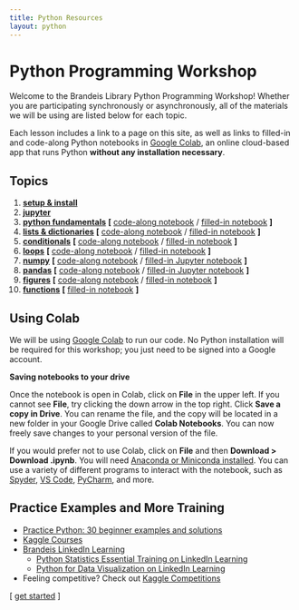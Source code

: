 ```yaml
---
title: Python Resources
layout: python
---
```


# Python Programming Workshop

Welcome to the Brandeis Library Python Programming Workshop! Whether you are participating synchronously or asynchronously, all of the materials we will be using are listed below for each topic. 

Each lesson includes a link to a page on this site, as well as links to filled-in and code-along Python notebooks in [Google Colab](https://colab.research.google.com/), an online cloud-based app that runs Python **without any installation necessary**.

## Topics
1. **<a href="/python/setup-install/" target="_blank">setup & install</a>**
2. **<a href="/python/jupyter/" target="_blank">jupyter</a>**
3. **<a href="/python/python-fundamentals/" target="_blank">python fundamentals</a>** **[** <a href="https://colab.research.google.com/github/DeisData/python/blob/master/sequential/python-fundamentals-codealong.ipynb" target="_blank">code-along notebook</a> / <a href="https://colab.research.google.com/github/DeisData/python/blob/master/sequential/python-fundamentals.ipynb" target="_blank">filled-in notebook</a> **]**
4. **<a href="/python/data-structures/" target="_blank">lists & dictionaries</a>** **[** <a href="https://colab.research.google.com/github/DeisData/python/blob/master/sequential/data-structures-codealong.ipynb" target="_blank">code-along notebook</a> / <a href="https://colab.research.google.com/github/DeisData/python/blob/master/sequential/data-structures.ipynb" target="_blank">filled-in notebook</a> **]**
5. **<a href="/python/conditionals/" target="_blank">conditionals</a>** **[** <a href="https://colab.research.google.com/github/DeisData/python/blob/master/sequential/conditionals-codealong.ipynb" target="_blank">code-along notebook</a> / <a href="https://colab.research.google.com/github/DeisData/python/blob/master/sequential/conditionals.ipynb" target="_blank">filled-in notebook</a> **]**
6. **<a href="/python/loops/" target="_blank">loops</a>** **[** <a href="https://colab.research.google.com/github/DeisData/python/blob/master/sequential/loops-codealong.ipynb" target="_blank">code-along notebook</a> / <a href="https://colab.research.google.com/github/DeisData/python/blob/master/sequential/loops.ipynb" target="_blank">filled-in notebook</a> **]**
7. **<a href="/python/numpy/" target="_blank">numpy</a>** **[** <a href="https://colab.research.google.com/github/DeisData/python/blob/master/sequential/numpy-codealong.ipynb" target="_blank">code-along notebook</a> / <a href="https://colab.research.google.com/github/DeisData/python/blob/master/sequential/numpy.ipynb" target="_blank">filled-in Jupyter notebook</a> **]**
8. **<a href="/python/pandas/" target="_blank">pandas</a>** **[** <a href="https://colab.research.google.com/github/DeisData/python/blob/master/sequential/pandas-codealong.ipynb" target="_blank">code-along notebook</a> / <a href="https://colab.research.google.com/github/DeisData/python/blob/master/sequential/pandas.ipynb" target="_blank">filled-in Jupyter notebook</a> **]**
9.  **<a href="/python/figures/" target="_blank">figures</a>** **[** <a href="https://colab.research.google.com/github/DeisData/python/blob/master/sequential/figures-codealong.ipynb" target="_blank">code-along notebook</a> / <a href="https://colab.research.google.com/github/DeisData/python/blob/master/sequential/figures.ipynb" target="_blank">filled-in notebook</a>
 **]**
10. **<a href="/python/functions/" target="_blank">functions</a>** **[** <a href="https://colab.research.google.com/github/DeisData/python/blob/master/sequential/functions.ipynb" target="_blank">filled-in notebook</a>
 **]**

## Using Colab

We will be using [Google Colab](https://colab.research.google.com/) to run our code. No Python installation will be required for this workshop; you just need to be signed into a Google account.  

**Saving notebooks to your drive**

Once the notebook is open in Colab, click on **File** in the upper left. If you cannot see **File**, try clicking the down arrow in the top right. Click **Save a copy in Drive**. You can rename the file, and the copy will be located in a new folder in your Google Drive called **Colab Notebooks**. You can now freely save changes to your personal version of the file.

If you would prefer not to use Colab, click on **File** and then **Download > Download .ipynb**. You will need [Anaconda or Miniconda installed](/python/setup-install/). You can use a variety of different programs to interact with the notebook, such as [Spyder](https://www.spyder-ide.org/), [VS Code](https://code.visualstudio.com/), [PyCharm](https://www.jetbrains.com/pycharm/), and more.

## Practice Examples and More Training
- [Practice Python: 30 beginner examples and solutions](http://www.practicepython.org/)
- [Kaggle Courses](https://www.kaggle.com/learn/overview)
- [Brandeis LinkedIn Learning](https://www.brandeis.edu/its/support/linkedin-learning/index.html)
  - [Python Statistics Essential Training on LinkedIn Learning](https://www.linkedin.com/learning/python-statistics-essential-training/)
  - [Python for Data Visualization on LinkedIn Learning](https://www.linkedin.com/learning/python-for-data-visualization/)
- Feeling competitive?  Check out [Kaggle Competitions](https://www.kaggle.com/competitions)

<span class="lesson">
    [&nbsp;<a href="/python/setup-install">get started</a>&nbsp;] 
</span>